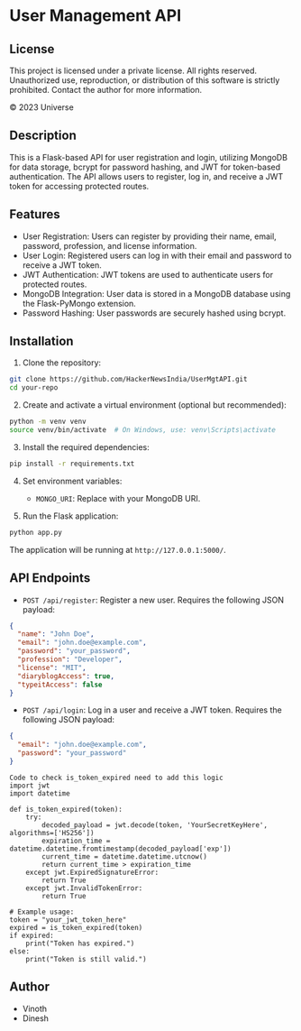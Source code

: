 # User Management API

## License

This project is licensed under a private license. All rights reserved. Unauthorized use, reproduction, or distribution of this software is strictly prohibited. Contact the author for more information.

© 2023 Universe

## Description

This is a Flask-based API for user registration and login, utilizing MongoDB for data storage, bcrypt for password hashing, and JWT for token-based authentication. The API allows users to register, log in, and receive a JWT token for accessing protected routes.

## Features

- User Registration: Users can register by providing their name, email, password, profession, and license information.
- User Login: Registered users can log in with their email and password to receive a JWT token.
- JWT Authentication: JWT tokens are used to authenticate users for protected routes.
- MongoDB Integration: User data is stored in a MongoDB database using the Flask-PyMongo extension.
- Password Hashing: User passwords are securely hashed using bcrypt.

## Installation

1. Clone the repository:

```bash
git clone https://github.com/HackerNewsIndia/UserMgtAPI.git
cd your-repo
```

2. Create and activate a virtual environment (optional but recommended):

```bash
python -m venv venv
source venv/bin/activate  # On Windows, use: venv\Scripts\activate
```

3. Install the required dependencies:

```bash
pip install -r requirements.txt
```

4. Set environment variables:

   - `MONGO_URI`: Replace with your MongoDB URI.

5. Run the Flask application:

```bash
python app.py
```

The application will be running at `http://127.0.0.1:5000/`.

## API Endpoints

- `POST /api/register`: Register a new user. Requires the following JSON payload:

```json
{
  "name": "John Doe",
  "email": "john.doe@example.com",
  "password": "your_password",
  "profession": "Developer",
  "license": "MIT",
  "diaryblogAccess": true,
  "typeitAccess": false
}
```

- `POST /api/login`: Log in a user and receive a JWT token. Requires the following JSON payload:

```json
{
  "email": "john.doe@example.com",
  "password": "your_password"
}
```

```
Code to check is_token_expired need to add this logic
import jwt
import datetime

def is_token_expired(token):
    try:
        decoded_payload = jwt.decode(token, 'YourSecretKeyHere', algorithms=['HS256'])
        expiration_time = datetime.datetime.fromtimestamp(decoded_payload['exp'])
        current_time = datetime.datetime.utcnow()
        return current_time > expiration_time
    except jwt.ExpiredSignatureError:
        return True
    except jwt.InvalidTokenError:
        return True

# Example usage:
token = "your_jwt_token_here"
expired = is_token_expired(token)
if expired:
    print("Token has expired.")
else:
    print("Token is still valid.")

```

## Author

- Vinoth
- Dinesh
